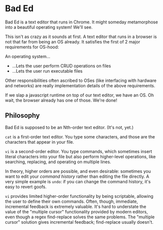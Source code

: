 # Bad Ed

Bad Ed is a text editor that runs in Chrome. It might someday metamorphose into a beautiful operating system! We'll see.

This isn't as crazy as it sounds at first. A text editor that runs in a browser is not that far from being an OS already. It satisfies the first of 2 major requirements for OS-hood:

An operating system...

- ...Lets the user perform CRUD operations on files
- ...Lets the user run executable files

Other responsibilities often ascribed to OSes (like interfacing with hardware and networks) are really implementation details of the above requirements.

If we slap a javascript runtime on top of our text editor, we have an OS. Oh wait, the browser already has one of those. We're done!

## Philosophy

Bad Ed is supposed to be an Nth-order text editor. (It's not, yet.)

`cat` is a first-order text editor. You type some characters, and those are the characters that appear in your file.

`vi` is a second-order editor. You type commands, which sometimes insert literal characters into your file but also perform higher-level operations, like searching, replacing, and operating on multiple lines.

In theory, higher orders are possible, and even desirable: sometimes you want to edit your _command history_ rather than editing the file directly. A very simple example is `undo`: if you can change the command history, it's easy to revert goofs. 

`vi` provides limited higher-order functionality by being scriptable, allowing the user to define their own commands. Often, though, immediate, incremental feedback is extremely valuable. It's hard to understate the value of the "multiple cursor" functionality provided by modern editors, even though a regex find-replace solves the same problems. The "multiple cursor" solution gives incremental feedback; find-replace usually doesn't.

